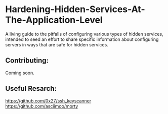 Hardening-Hidden-Services-At-The-Application-Level
==================================================

A living guide to the pitfalls of configuring various types of hidden services,
intended to seed an effort to share specific information about configuring
servers in ways that are safe for hidden services.

Contributing:
-------------

Coming soon.

Useful Resarch:
---------------

https://github.com/0x27/ssh_keyscanner
https://github.com/asciimoo/morty
